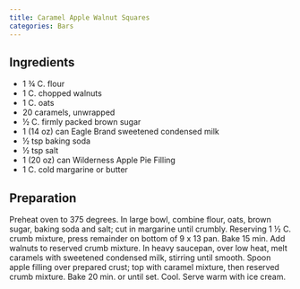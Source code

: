 ```yaml
---
title: Caramel Apple Walnut Squares
categories: Bars
---
```


## Ingredients

- 1 ¾ C. flour
- 1 C. chopped walnuts
- 1 C. oats
- 20 caramels, unwrapped
- ½ C. firmly packed brown sugar
- 1 (14 oz) can Eagle Brand sweetened condensed milk
- ½ tsp baking soda
- ½ tsp salt
- 1 (20 oz) can Wilderness Apple Pie Filling
- 1 C. cold margarine or butter

## Preparation

Preheat oven to 375 degrees.  In large bowl, combine flour, oats, brown sugar, baking soda and salt; cut in margarine until crumbly.  Reserving 1 ½ C. crumb mixture, press remainder on bottom of 9 x 13 pan.  Bake 15 min.  Add walnuts to reserved crumb mixture.  In heavy saucepan, over low heat, melt caramels with sweetened condensed milk, stirring until smooth.  Spoon apple filling over prepared crust; top with caramel mixture, then reserved crumb mixture.  Bake 20 min. or until set.  Cool.  Serve warm with ice cream.

